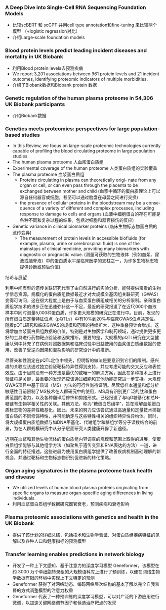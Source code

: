 ### A Deep Dive into Single-Cell RNA Sequencing Foundation Models

- 比较scBERT 和 scGPT 并用cell type annotation和fine-tuning 来比较两个模型 （+logistic regression对比）
- 介绍Large-scale foundation models

### Blood protein levels predict leading incident diseases and mortality in UK Biobank

- 利用Blood protein levels去预测疾病
- We report 3,201 associations between 961 protein levels and 21 incident outcomes, identifying proteomic indicators of multiple morbidities.
- 介绍了Biobank数据和Biobank protein 数据

### Genetic regulation of the human plasma proteome in 54,306 UK Biobank participants

- 介绍Biobank数据

### Genetics meets proteomics: perspectives for large population-based studies

- In this Review, we focus on large-scale proteomic technologies currently capable of profiling the blood circulating proteome in large population studies.
- The human plasma proteome 人血浆蛋白质组
- Experimental coverage of the human proteome 人类蛋白质组的实验覆盖
- The plasma proteome 血浆蛋白质组
    - Proteins circulating in plasma can theoretically origi- nate from any organ or cell, or can even pass through the placenta to be exchanged between mother and child (血浆中循环的蛋白质理论上可以源自任何器官或细胞，甚至可以通过胎盘在母婴之间进行交换)
    - the presence of cellular proteins in the bloodstream may be a conse- quence of a variety of different and complex processes, including response to damage to cells and organs (血液中细胞蛋白的存在可能是各种不同和复杂过程的结果，包括对细胞和器官损伤的反应)
- Genetic variance in clinical biomarker proteins (临床生物标志物蛋白质的遗传变异)
    - The measurement of protein levels in accessible biofluids (for example, plasma, urine or cerebrospinal fluid) is one of the mainstays of clinical medicine, providing many biomarkers with diagnostic or prognostic value. (测量可获取的生物液体（例如血浆、尿液或脑脊液）中的蛋白质水平是临床医学的支柱之一，为许多生物标志物提供诊断或预后价值)

结论与展望

利用中间表型的遗传关联研究代表了由自然进行的实验分析，能够提供宝贵的生物学信息资源。规模化的蛋白质组数据最近才对大规模全基因组关联研究（GWAS）变得可访问，这在很大程度上是由于与血浆蛋白质组成相关的分析限制。亲和蛋白质组学技术的进步正在迅速弥补这一不足，最近的研究报道了在近17,000个血液样本中同时测量5,000种蛋白质，许多更大规模的研究正在进行中。目前，发现的所有蛋白质定量特征位点（pQTLs）中有10%到20%与临床GWAS位点共定位。随着pQTL研究和临床GWAS的规模和范围的持续扩大，这种重叠预计会增加。这将增加血浆蛋白质组数据的价值，特别是对生物医学和制药领域，通过提供更多更好的工具进行药物靶点验证和因果推断。重要的是，大规模的pQTL研究在大型健康队列中补充了在病例对照数据集和临床试验中日益使用的血浆蛋白质组数据的使用，改善了受逆向因果和混杂影响的研究设计中的推断。

尽管亲和性测定在pQTL定位中领先，但明智的做法是要意识到它们的限制。感兴趣的关联应该通过独立验证靶标特异性得到支持，并应考虑可能的交叉反应和表位效应。由于目前没有一种方法是最优的或唯一的解决方案，因此在多种技术上进行验证将是关键，最重要的发现还应该通过细胞和其他功能研究进一步支持。大规模GWAS项目中基于质谱（MS）方法的可行性尚待证明。尽管低样本通量和低分析敏感性目前限制了MS技术在人群研究中的使用，MS具有识别更广泛的肽和蛋白质范围的潜力，以及各种翻译后修饰和剪接形式。已经报道了与IgG糖基化和总N-糖链有生物学相关性的关联。其他方法，称为“糖蛋白质组学”，旨在理解血浆蛋白质标志物的差异性糖基化。因此，未来的努力应该尝试通过高通量和定量技术捕捉蛋白质的不同修饰特性，并可能确定与这些特性相关的组织特异性异构体。同时，将大规模蛋白质组数据与如DNA甲基化、代谢组学和糖组学等分子读数结合的前景，为在人群规模研究中从分子层面研究人类健康开辟了新途径。

近期在血浆和其他生物流体的蛋白质组内容调查的规模和范围上取得的进展，使蛋白质组学能够与其他组学方法（如聚焦于遗传变异和RNA表达的方法）一道，进行全面的特征描述。这些进展为使用蛋白质组学提供了改善疾病机制基础理解的新机会，并通过靶标和生物标志物识别促进新的转化策略。

### Organ aging signatures in the plasma proteome track health and disease

- We utilized levels of human blood plasma proteins originating from specific organs to measure organ-specific aging differences in living individuals.
- 利用血浆蛋白质组学数据研究器官衰老，预测疾病和衰老影响

### Plasma proteomic associations with genetics and health in the UK Biobank

- 提供了该计划的详细总结，包括技术和生物学验证、对蛋白质组疾病特征的见解以及各种人口和健康指标的预测模型


### Transfer learning enables predictions in network biology

- 开发了一种上下文感知、基于注意力的深度学习模型 Geneformer，该模型在约 3000 万个单细胞转录组的大规模语料库上进行了预训练，以便在网络生物学数据有限的环境中实现上下文特定的预测
- Geneformer 获得了对网络动态、编码网络层次结构的基本了解以完全自我监督的方式调整模型的注意力权重
- Geneformer 代表了一种预训练的深度学习模型，可以对广泛的下游应用进行微调，以加速关键网络调节因子和候选治疗靶点的发现